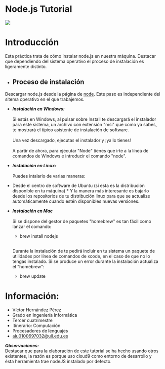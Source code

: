 # Node.js Tutorial

![](http://calebmadrigal.com/images/nodejs-logo.png)

Introducción
===========

Esta práctica trata de cómo instalar node.js en nuestra máquina. Destacar que dependiendo del sistema operativo el proceso de instalación es ligeramente distinto. 

* ## Proceso de instalación
Descargar node.js desde la página de [node](http://nodejs.org/). Este paso es independiente del sitema operativo en el que trabajemos.

 * ***Instalación en Windows:***
 <br><br>Si estás en Windows, al pulsar sobre Install te descargará el instalador para este sistema, un archivo con extensión "msi" que como ya sabes, te mostrará el típico asistente de instalación de software.
 <br><br>Una vez descargado, ejecutas el instalador y ¡ya lo tienes!
 <br><br>A partir de ahora, para ejecutar "Node" tienes que irte a la línea de comandos de Windows e introducir el comando "node". 

 *  ***Instalación en Linux:***
 <br><br>Puedes intalarlo de varias maneras: 
   * Desde el centro de software de Ubuntu (si esta es la distribución disponible en tu máquina)
    * Y la manera más interesante es bajarlo desde los repositorios de tu distribución linux para que se actualize automáticamente cuando estén disponibles nuevas versiones. 
   
  * ***Instalación en Mac***
  <br><br>Si se dispone del gestor de paquetes "homebrew" es tan fácil como lanzar el comando:

    * brew install nodejs

    <br>Durante la instalación de te pedirá incluir en tu sistema un paquete de utilidades por línea de comandos de xcode, en el caso de que no lo tengas instalado. Si se produce un error durante la instalación actualiza el "homebrew":
    
    * brew update 
 
Información:
============
* Víctor Hernández Pérez
* Grado en Ingeniería Informática
* Tercer cuatrimestre 
* Itinerario: Computación
* Procesadores de lenguajes
* alu0100697032@ull.edu.es
  
***Observaciones:***
<br>Destacar que para la elaboración de este tutorial se ha hecho 
usando otros existentes, la razón es porque uso cloud9 como entorno 
de desarrollo y ésta herramienta trae nodeJS instalado por defecto.

